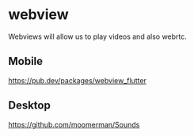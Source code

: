 # webview

Webviews will allow us to play videos and also webrtc.


## Mobile

https://pub.dev/packages/webview_flutter


## Desktop


https://github.com/moomerman/Sounds